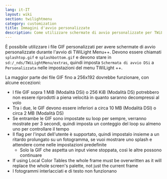 ```yaml
---
lang: it-IT
layout: wiki
section: twilightmenu
category: customization
title: Immagini d'avvio personalizzate
description: Come utilizzare schermate di avvio personalizzate per TWiLight Menu++
---
```


È possibile utilizzare i file GIF personalizzati per avere schermate di avvio personalizzate durante l'avvio di TWiLight Menu++. Devono essere chiamati `splashtop.gif` e `splashbottom.gif` e devono stare in `sd:/_nds/TWiLightMenu/extras`, quindi imposta `Schermata di avvio DSi` a `Personalizzata` nelle impostazioni del menu TWiLight ++.

La maggior parte dei file GIF fino a 256x192 dovrebbe funzionare, con alcune eccezioni:
- I file GIF sopra 1 MiB (Modalità DSi) o 256 KiB (Modalità DS) potrebbero non essere riprodotti a piena velocità in quanto saranno decompressi al volo
- Tra i due, le GIF devono essere inferiori a circa 10 MB (Modalità DSI) o circa 2 MB (Modalità DS)
- Se entrambe le GIF sono impostate su loop per sempre, verranno mostrate per 3 secondi, quindi imposta un conteggio del loop su almeno uno per controllare il tempo
- Il flag per l'input dell'utente è supportato, quindi impostalo insieme a un ritardo prolungato su un fotogramma, se vuoi mostrare uno splash e attendere come nelle impostazioni predefinite
   - Solo la GIF che aspetta un input viene stoppata, così le altre possono continuare
- If using Local Color Tables the whole frame must be overwritten as it will replace the whole screen's palette, not just the current frame
- I fotogrammi interlacciati e di testo non funzionano
